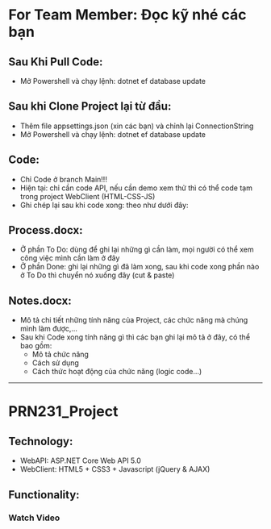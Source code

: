 # For Team Member: Đọc kỹ nhé các bạn
## Sau Khi Pull Code:
 - Mở Powershell và chạy lệnh:  dotnet ef database update
## Sau khi Clone Project lại từ đầu:
 - Thêm file appsettings.json (xin các bạn) và chỉnh lại ConnectionString
 - Mở Powershell và chạy lệnh:  dotnet ef database update
## Code:
 - Chỉ Code ở branch Main!!!
 - Hiện tại: chỉ cần code API, nếu cần demo xem thử thì có thể code tạm trong project WebClient (HTML-CSS-JS)
 - Ghi chép lại sau khi code xong: theo như dưới đây:
## Process.docx:
 - Ở phần To Do: dùng để ghi lại những gì cần làm, mọi người có thể xem công việc mình cần làm ở đây
 - Ở phần Done: ghi lại những gì đã làm xong, sau khi code xong phần nào ở To Do thì chuyển nó xuống đây (cut & paste)
## Notes.docx:
 - Mô tả chi tiết những tính năng của Project, các chức năng mà chúng mình làm được,...
 - Sau khi Code xong tính năng gì thì các bạn ghi lại mô tả ở đây, có thể bao gồm:
    + Mô tả chức năng
    + Cách sử dụng
    + Cách thức hoạt động của chức năng (logic code...)
    
 ------------------------------------------------------------------------------------------------------------------------

# PRN231_Project
## Technology:
 - WebAPI: ASP.NET Core Web API 5.0
 - WebClient: HTML5 + CSS3 + Javascript (jQuery & AJAX)
## Functionality:
### Watch Video
